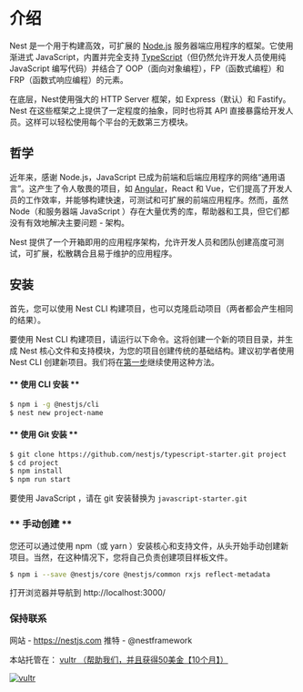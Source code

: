 # 介绍

Nest 是一个用于构建高效，可扩展的 [Node.js](http://nodejs.cn/) 服务器端应用程序的框架。它使用渐进式 JavaScript，内置并完全支持 [TypeScript](https://www.tslang.cn/)（但仍然允许开发人员使用纯 JavaScript 编写代码）并结合了 OOP（面向对象编程），FP（函数式编程）和 FRP（函数式响应编程）的元素。

在底层，Nest使用强大的 HTTP Server 框架，如 Express（默认）和 Fastify。Nest 在这些框架之上提供了一定程度的抽象，同时也将其 API 直接暴露给开发人员。这样可以轻松使用每个平台的无数第三方模块。


## 哲学

近年来，感谢 Node.js，JavaScript 已成为前端和后端应用程序的网络“通用语言”。这产生了令人敬畏的项目，如 [Angular](https://angular.cn/)，React 和 Vue，它们提高了开发人员的工作效率，并能够构建快速，可测试和可扩展的前端应用程序。然而，虽然 Node（和服务器端 JavaScript ）存在大量优秀的库，帮助器和工具，但它们都没有有效地解决主要问题 - 架构。

Nest 提供了一个开箱即用的应用程序架构，允许开发人员和团队创建高度可测试，可扩展，松散耦合且易于维护的应用程序。

## 安装
首先，您可以使用 Nest CLI 构建项目，也可以克隆启动项目（两者都会产生相同的结果）。

要使用 Nest CLI 构建项目，请运行以下命令。这将创建一个新的项目目录，并生成 Nest 核心文件和支持模块，为您的项目创建传统的基础结构。建议初学者使用Nest CLI 创建新项目。我们将在[第一步](/6/firststeps?id=%E7%AC%AC%E4%B8%80%E6%AD%A5)继续使用这种方法。

 <!-- tabs:start -->
 
 #### ** 使用 CLI 安装 **
```bash
$ npm i -g @nestjs/cli
$ nest new project-name
```

#### ** 使用 Git 安装 **

```bash
$ git clone https://github.com/nestjs/typescript-starter.git project
$ cd project
$ npm install
$ npm run start
```
要使用 JavaScript ，请在 git 安装替换为 `javascript-starter.git` 

### ** 手动创建 **

您还可以通过使用 npm（或 yarn ）安装核心和支持文件，从头开始手动创建新项目。当然，在这种情况下，您将自己负责创建项目样板文件。

```bash
$ npm i --save @nestjs/core @nestjs/common rxjs reflect-metadata
```
<!-- tabs:end -->

打开浏览器并导航到 http://localhost:3000/




### 保持联系

网站 - https://nestjs.com
推特 - @nestframework

本站托管在： [vultr   （帮助我们，并且获得50美金【10个月】）](https://www.vultr.com/?ref=7786172-4F)

[![vultr](https://www.vultr.com/media/banner_1.png)](https://www.vultr.com/?ref=7815855-4F)
